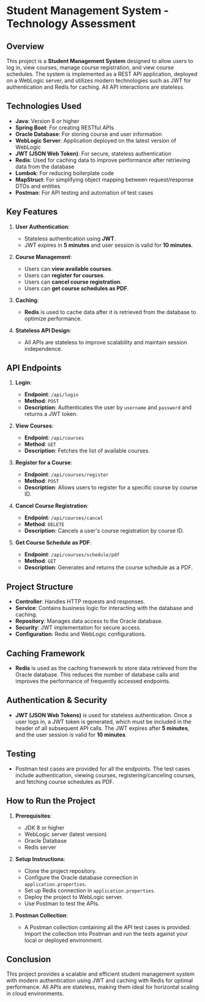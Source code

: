 # Student Management System - Technology Assessment

## Overview
This project is a **Student Management System** designed to allow users to log in, view courses, manage course registration, and view course schedules. The system is implemented as a REST API application, deployed on a WebLogic server, and utilizes modern technologies such as JWT for authentication and Redis for caching. All API interactions are stateless.

## Technologies Used
- **Java**: Version 8 or higher
- **Spring Boot**: For creating RESTful APIs
- **Oracle Database**: For storing course and user information
- **WebLogic Server**: Application deployed on the latest version of WebLogic
- **JWT (JSON Web Token)**: For secure, stateless authentication
- **Redis**: Used for caching data to improve performance after retrieving data from the database
- **Lombok**: For reducing boilerplate code
- **MapStruct**: For simplifying object mapping between request/response DTOs and entities
- **Postman**: For API testing and automation of test cases

## Key Features
1. **User Authentication**:
   - Stateless authentication using **JWT**.
   - JWT expires in **5 minutes** and user session is valid for **10 minutes**.
   
2. **Course Management**:
   - Users can **view available courses**.
   - Users can **register for courses**.
   - Users can **cancel course registration**.
   - Users can **get course schedules as PDF**.

3. **Caching**:
   - **Redis** is used to cache data after it is retrieved from the database to optimize performance.
   
4. **Stateless API Design**:
   - All APIs are stateless to improve scalability and maintain session independence.

## API Endpoints
1. **Login**:
   - **Endpoint**: `/api/login`
   - **Method**: `POST`
   - **Description**: Authenticates the user by `username` and `password` and returns a JWT token.
   
2. **View Courses**:
   - **Endpoint**: `/api/courses`
   - **Method**: `GET`
   - **Description**: Fetches the list of available courses.

3. **Register for a Course**:
   - **Endpoint**: `/api/courses/register`
   - **Method**: `POST`
   - **Description**: Allows users to register for a specific course by course ID.
   
4. **Cancel Course Registration**:
   - **Endpoint**: `/api/courses/cancel`
   - **Method**: `DELETE`
   - **Description**: Cancels a user's course registration by course ID.
   
5. **Get Course Schedule as PDF**:
   - **Endpoint**: `/api/courses/schedule/pdf`
   - **Method**: `GET`
   - **Description**: Generates and returns the course schedule as a PDF.

## Project Structure
- **Controller**: Handles HTTP requests and responses.
- **Service**: Contains business logic for interacting with the database and caching.
- **Repository**: Manages data access to the Oracle database.
- **Security**: JWT implementation for secure access.
- **Configuration**: Redis and WebLogic configurations.

## Caching Framework
- **Redis** is used as the caching framework to store data retrieved from the Oracle database. This reduces the number of database calls and improves the performance of frequently accessed endpoints.

## Authentication & Security
- **JWT (JSON Web Tokens)** is used for stateless authentication. Once a user logs in, a JWT token is generated, which must be included in the header of all subsequent API calls. The JWT expires after **5 minutes**, and the user session is valid for **10 minutes**.

## Testing
- Postman test cases are provided for all the endpoints. The test cases include authentication, viewing courses, registering/canceling courses, and fetching course schedules as PDF.

## How to Run the Project

1. **Prerequisites**:
   - JDK 8 or higher
   - WebLogic server (latest version)
   - Oracle Database
   - Redis server

2. **Setup Instructions**:
   - Clone the project repository.
   - Configure the Oracle database connection in `application.properties`.
   - Set up Redis connection in `application.properties`.
   - Deploy the project to WebLogic server.
   - Use Postman to test the APIs.

3. **Postman Collection**:
   - A Postman collection containing all the API test cases is provided. Import the collection into Postman and run the tests against your local or deployed environment.

## Conclusion
This project provides a scalable and efficient student management system with modern authentication using JWT and caching with Redis for optimal performance. All APIs are stateless, making them ideal for horizontal scaling in cloud environments.
